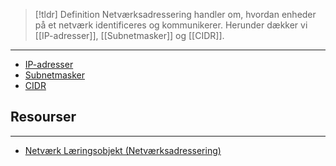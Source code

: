 > [!tldr] Definition
> Netværksadressering handler om, hvordan enheder på et netværk identificeres og kommunikerer. Herunder dækker vi [[IP-adresser]], [[Subnetmasker]] og [[CIDR]].  

---
- [IP-adresser](#ip-adresser)
- [Subnetmasker](#subnetmasker)
- [CIDR](#cidr)
## Resourser
---
- [Netværk Læringsobjekt (Netværksadressering)](https://scorm.itslearning.com/data/3289/C20150/ims_import_29/scormcontent/index.html#/lessons/iWCDu6UTr_MK5uAt8zdNLa37K2CT0QQ3)



